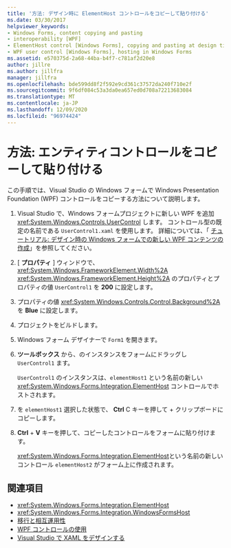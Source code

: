 ```yaml
---
title: '方法: デザイン時に ElementHost コントロールをコピーして貼り付ける'
ms.date: 03/30/2017
helpviewer_keywords:
- Windows Forms, content copying and pasting
- interoperability [WPF]
- ElementHost control [Windows Forms], copying and pasting at design time
- WPF user control [Windows Forms], hosting in Windows Forms
ms.assetid: e570375d-2a68-44ba-b4f7-c781af2d20e8
author: jillre
ms.author: jillfra
manager: jillfra
ms.openlocfilehash: bde599dd8f2f592e9cd361c37572da240f710e2f
ms.sourcegitcommit: 9f6df084c53a3da0ea657ed0d708a72213683084
ms.translationtype: MT
ms.contentlocale: ja-JP
ms.lasthandoff: 12/09/2020
ms.locfileid: "96974424"
---
```

# <a name="how-to-copy-and-paste-an-elementhost-control"></a>方法: エンティティコントロールをコピーして貼り付ける

この手順では、Visual Studio の Windows フォームで Windows Presentation Foundation (WPF) コントロールをコピーする方法について説明します。

1. Visual Studio で、Windows フォームプロジェクトに新しい WPF を追加 <xref:System.Windows.Controls.UserControl> します。 コントロール型の既定の名前である `UserControl1.xaml` を使用します。 詳細については、「 [チュートリアル: デザイン時の Windows フォームでの新しい WPF コンテンツの作成](walkthrough-creating-new-wpf-content-on-windows-forms-at-design-time.md)」を参照してください。

2. [ **プロパティ** ] ウィンドウで、 <xref:System.Windows.FrameworkElement.Width%2A> <xref:System.Windows.FrameworkElement.Height%2A> のプロパティとプロパティの値 `UserControl1` を **200** に設定します。

3. プロパティの値 <xref:System.Windows.Controls.Control.Background%2A> を **Blue** に設定します。

4. プロジェクトをビルドします。

5. Windows フォーム デザイナーで `Form1` を開きます。

6. **ツールボックス** から、のインスタンスをフォームにドラッグし `UserControl1` ます。

   `UserControl1` のインスタンスは、`elementHost1` という名前の新しい <xref:System.Windows.Forms.Integration.ElementHost> コントロールでホストされます。

7. を `elementHost1` 選択した状態で、 **Ctrl** C キーを押して + クリップボードにコピーします。

8. **Ctrl** + **V** キーを押して、コピーしたコントロールをフォームに貼り付けます。

   <xref:System.Windows.Forms.Integration.ElementHost>という名前の新しいコントロール `elementHost2` がフォーム上に作成されます。

## <a name="see-also"></a>関連項目

- <xref:System.Windows.Forms.Integration.ElementHost>
- <xref:System.Windows.Forms.Integration.WindowsFormsHost>
- [移行と相互運用性](/dotnet/framework/wpf/advanced/migration-and-interoperability)
- [WPF コントロールの使用](using-wpf-controls.md)
- [Visual Studio で XAML をデザインする](/visualstudio/xaml-tools/designing-xaml-in-visual-studio)
